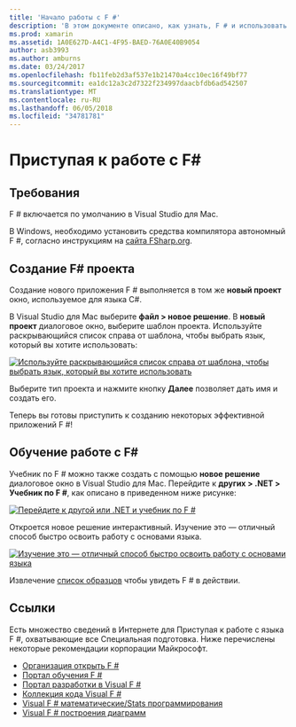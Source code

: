 ```yaml
---
title: 'Начало работы с F #'
description: 'В этом документе описано, как узнать, F # и использовать его для создания приложений Xamarin с Visual Studio 2017 г. и Visual Studio для Mac.'
ms.prod: xamarin
ms.assetid: 1A0E627D-A4C1-4F95-BAED-76A0E40B9054
author: asb3993
ms.author: amburns
ms.date: 03/24/2017
ms.openlocfilehash: fb11feb2d3af537e1b21470a4cc10ec16f49bf77
ms.sourcegitcommit: ea1dc12a3c2d7322f234997daacbfdb6ad542507
ms.translationtype: MT
ms.contentlocale: ru-RU
ms.lasthandoff: 06/05/2018
ms.locfileid: "34781781"
---
```

# <a name="getting-started-with-f35"></a>Приступая к работе с F&#35;

## <a name="requirements"></a>Требования

F # включается по умолчанию в Visual Studio для Mac.

В Windows, необходимо установить средства компилятора автономный F #, согласно инструкциям на [сайта FSharp.org](http://fsharp.org/use/windows/).

## <a name="creating-an-f35-project"></a>Создание F&#35; проекта

Создание нового приложения F # выполняется в том же **новый проект** окно, используемое для языка C#.

В Visual Studio для Mac выберите **файл > новое решение**. В **новый проект** диалоговое окно, выберите шаблон проекта. Используйте раскрывающийся список справа от шаблона, чтобы выбрать язык, который вы хотите использовать:

 [![](overview-images/choosefsharp.png "Используйте раскрывающийся список справа от шаблона, чтобы выбрать язык, который вы хотите использовать")](overview-images/choosefsharp.png#lightbox)

Выберите тип проекта и нажмите кнопку **Далее** позволяет дать имя и создать его.


Теперь вы готовы приступить к созданию некоторых эффективной приложений F #!

## <a name="learning-to-use-f35"></a>Обучение работе с F&#35;

Учебник по F # можно также создать с помощью **новое решение** диалоговое окно в Visual Studio для Mac. Перейдите к **других > .NET > Учебник по F #**, как описано в приведенном ниже рисунке:

 [![](overview-images/fsharptutorial.png "Перейдите к другой или .NET и учебник по F #")](overview-images/fsharptutorial.png#lightbox)

Откроется новое решение интерактивный. Изучение это — отличный способ быстро освоить работу с основами языка.

 [![](overview-images/newtutorial-sml.png "Изучение это — отличный способ быстро освоить работу с основами языка")](overview-images/newtutorial.png#lightbox)

Извлечение [список образцов](~/cross-platform/platform/fsharp/samples.md) чтобы увидеть F # в действии.

## <a name="references"></a>Ссылки

Есть множество сведений в Интернете для Приступая к работе с языка F #, охватывающие все Специальная подготовка. Ниже перечислены некоторые рекомендации корпорации Майкрософт.

-  [Организация открыть F #](http://fsharp.org)
-  [Портал обучения F #](http://tryfsharp.org)
-  [Портал разработки в Visual F #](http://go.microsoft.com/fwlink/?LinkID=234174)
-  [Коллекция кода Visual F #](http://go.microsoft.com/fwlink/?LinkID=124614)
-  [Visual F # математические/Stats программирования](http://go.microsoft.com/fwlink/?LinkId=235173)
-  [Visual F # построения диаграмм](http://go.microsoft.com/fwlink/?LinkId=235176)

